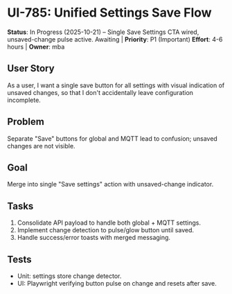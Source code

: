 # UI-785: Unified Settings Save Flow

**Status**: In Progress (2025-10-21) – Single Save Settings CTA wired, unsaved-change pulse active. Awaiting | **Priority**: P1 (Important)
**Effort**: 4-6 hours | **Owner**: mba

## User Story

As a user, I want a single save button for all settings with visual indication of unsaved changes, so that I don't accidentally leave configuration incomplete.

## Problem

Separate "Save" buttons for global and MQTT lead to confusion; unsaved changes are not visible.

## Goal

Merge into single "Save settings" action with unsaved-change indicator.

## Tasks

1. Consolidate API payload to handle both global + MQTT settings.
2. Implement change detection to pulse/glow button until saved.
3. Handle success/error toasts with merged messaging.

## Tests

- Unit: settings store change detector.
- UI: Playwright verifying button pulse on change and resets after save.
